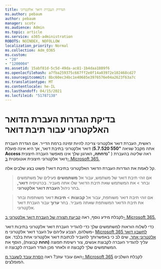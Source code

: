 ```yaml
---
title: הגדרת העברת דואר אלקטרוני
ms.author: pebaum
author: pebaum
manager: scotv
ms.audience: Admin
ms.topic: article
ms.service: o365-administration
ROBOTS: NOINDEX, NOFOLLOW
localization_priority: Normal
ms.collection: Adm_O365
ms.custom:
- "20"
- "1200004"
ms.assetid: 15abf81d-5c5d-49da-ac81-1b4daa1809f6
ms.openlocfilehash: a7fba259375c667ff2e0f14a03972e102468cd27
ms.sourcegitcommit: 8bc60ec34bc1e40685e3976576e04a2623f63a7c
ms.translationtype: MT
ms.contentlocale: he-IL
ms.lasthandoff: 04/15/2021
ms.locfileid: "51787138"
---
```

# <a name="check-the-email-forwarding-settings-for-a-mailbox"></a>בדיקת הגדרות העברת הדואר האלקטרוני עבור תיבת דואר

ראשית, העברת דואר אלקטרוני צריכה להיות זמינה ברמת הדייר. אם הגדרת העברת דואר אלקטרוני בתיבת דואר, אך היא אינה פועלת (אתה מקבל שגיאה **"550 5.7.520 Access נדחתה,** הארגון שלך אינו מאפשר העברה חיצונית" ) ראה שליטה בהעברת דואר אלקטרוני חיצונית אוטומטית [ב- Microsoft 365.](https://docs.microsoft.com/microsoft-365/security/office-365-security/external-email-forwarding?view=o365-worldwide)

קל לאמת את הגדרות העברת הדואר האלקטרוני בתיבת דואר! פשוט בצע שלבים אלה.
  
> אם זוהי תיבת דואר של משתמש, עבור אל **משתמשים** פעילים של משתמשים ובחר \>  את המשתמש שאת תיבת הדואר שלו אתה מעביר. בכרטיסיה **דואר,** בחר ניהול **העברת דואר אלקטרוני.**

> אם זוהי תיבת דואר משותפת, עבור אל **קבוצות** \> **תיבות** דואר משותפות ובחר את תיבת הדואר המשותפת שאתה מעביר. בחר **ערוך** עבור העברת דואר אלקטרוני.

לקבלת מידע נוסף, ראה [קביעת תצורה של העברת דואר אלקטרוני ב- Microsoft 365.](https://docs.microsoft.com/microsoft-365/admin/email/configure-email-forwarding)
  
כדי לשלוח הוראות למשתמשים שלך כדי להגדיר העברת דואר אלקטרוני בתיבות דואר משלהם, הצבע עליהם על העבר דואר אלקטרוני מ- [Microsoft 365 לחשבון דואר אלקטרוני אחר.](https://support.office.com/article/Forward-email-from-Office-365-to-another-email-account-1ed4ee1e-74f8-4f53-a174-86b748ff6a0e) שים לב כי באפשרותך להעביר לכתובת דואר אלקטרוני אחת בלבד. אם עליך להגדיר העברה לקבוצת אנשים, צור רשימת תפוצה **(תחת** קבוצות), הוסף את המשתמשים שלך לקבוצה זו ולאחר מכן הגדר העברה לקבוצה זו.
  
האם עובד עוזב? ראה [הסרת עובד לשעבר מ- Microsoft 365](https://docs.microsoft.com/microsoft-365/admin/add-users/remove-former-employee) לקבלת השלבים המומלצים.